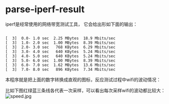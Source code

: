 # parse-iperf-result  

iperf是经常使用的网络带宽测试工具， 它会给出形如下面的输出：

```

[  3]  0.0- 1.0 sec  2.25 MBytes  18.9 Mbits/sec  
[  3]  1.0- 2.0 sec  1.00 MBytes  8.39 Mbits/sec  
[  3]  2.0- 3.0 sec   768 KBytes  6.29 Mbits/sec  
[  3]  3.0- 4.0 sec   640 KBytes  5.24 Mbits/sec  
[  3]  4.0- 5.0 sec   640 KBytes  5.24 Mbits/sec  
[  3]  5.0- 6.0 sec  1.00 MBytes  8.39 Mbits/sec  
[  3]  6.0- 7.0 sec  1.62 MBytes  13.6 Mbits/sec  
[  3]  7.0- 8.0 sec   896 KBytes  7.34 Mbits/sec

```

本程序就是把上面的数字转换成直观的图标，反应测试过程中wifi的波动情况：

比如下图红绿蓝三条线各代表一次采样，可以看出每次采样wifi的波动都比较大：
![speed.jpg](http://data.coderhuo.tech/blog/speed.jpg)
